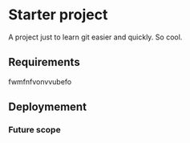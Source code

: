 # Starter project
A project just to learn git easier and quickly. So cool.


## Requirements
fwmfnfvonvvubefo

## Deploymement

### Future scope